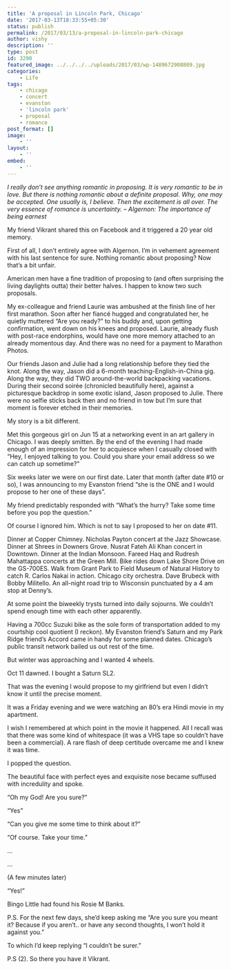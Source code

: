 ```yaml
---
title: 'A proposal in Lincoln Park, Chicago'
date: '2017-03-13T18:33:55+05:30'
status: publish
permalink: /2017/03/13/a-proposal-in-lincoln-park-chicago
author: vishy
description: ''
type: post
id: 3290
featured_image: ../../../../uploads/2017/03/wp-1489672908809.jpg
categories: 
    - Life
tags:
    - chicago
    - concert
    - evanston
    - 'lincoln park'
    - proposal
    - romance
post_format: []
image:
    - ''
layout:
    - ''
embed:
    - ''
---
```

*I really don’t see anything romantic in proposing. It is very romantic to be in love. But there is nothing romantic about a definite proposal. Why, one may be accepted. One usually is, I believe. Then the excitement is all over. The very essence of romance is uncertainty. – Algernon: The importance of being earnest*

My friend Vikrant shared this on Facebook and it triggered a 20 year old memory.

First of all, I don’t entirely agree with Algernon. I’m in vehement agreement with his last sentence for sure. Nothing romantic about proposing? Now that’s a bit unfair.

American men have a fine tradition of proposing to (and often surprising the living daylights outta) their better halves. I happen to know two such proposals.

My ex-colleague and friend Laurie was ambushed at the finish line of her first marathon. Soon after her fiancé hugged and congratulated her, he quietly muttered “Are you ready?” to his buddy and, upon getting confirmation, went down on his knees and proposed. Laurie, already flush with post-race endorphins, would have one more memory attached to an already momentous day. And there was no need for a payment to Marathon Photos.

Our friends Jason and Julie had a long relationship before they tied the knot. Along the way, Jason did a 6-month teaching-English-in-China gig. Along the way, they did TWO around-the-world backpacking vacations. During their second soirée (chronicled beautifully here), against a picturesque backdrop in some exotic island, Jason proposed to Julie. There were no selfie sticks back then and no friend in tow but I’m sure that moment is forever etched in their memories.

My story is a bit different.

Met this gorgeous girl on Jun 15 at a networking event in an art gallery in Chicago. I was deeply smitten. By the end of the evening I had made enough of an impression for her to acquiesce when I casually closed with “Hey, I enjoyed talking to you. Could you share your email address so we can catch up sometime?”

Six weeks later we were on our first date. Later that month (after date #10 or so), I was announcing to my Evanston friend “she is the ONE and I would propose to her one of these days”.

My friend predictably responded with “What’s the hurry? Take some time before you pop the question.”

Of course I ignored him. Which is not to say I proposed to her on date #11.

Dinner at Copper Chimney. Nicholas Payton concert at the Jazz Showcase. Dinner at Shrees in Downers Grove. Nusrat Fateh Ali Khan concert in Downtown. Dinner at the Indian Monsoon. Fareed Haq and Rudresh Mahattappa concerts at the Green Mill. Bike rides down Lake Shore Drive on the GS-700ES. Walk from Grant Park to Field Museum of Natural History to catch R. Carlos Nakai in action. Chicago city orchestra. Dave Brubeck with Bobby Militello. An all-night road trip to Wisconsin punctuated by a 4 am stop at Denny’s.

At some point the biweekly trysts turned into daily sojourns. We couldn’t spend enough time with each other apparently.

Having a 700cc Suzuki bike as the sole form of transportation added to my courtship cool quotient (I reckon). My Evanston friend’s Saturn and my Park Ridge friend’s Accord came in handy for some planned dates. Chicago’s public transit network bailed us out rest of the time.

But winter was approaching and I wanted 4 wheels.

Oct 11 dawned. I bought a Saturn SL2.

That was the evening I would propose to my girlfriend but even I didn’t know it until the precise moment.

It was a Friday evening and we were watching an 80’s era Hindi movie in my apartment.

I wish I remembered at which point in the movie it happened. All I recall was that there was some kind of whitespace (it was a VHS tape so couldn’t have been a commercial). A rare flash of deep certitude overcame me and I knew it was time.

I popped the question.

The beautiful face with perfect eyes and exquisite nose became suffused with incredulity and spoke.

“Oh my God! Are you sure?”

“Yes”

“Can you give me some time to think about it?”

“Of course. Take your time.”

…

…

(A few minutes later)

“Yes!”

Bingo Little had found his Rosie M Banks.

P.S. For the next few days, she’d keep asking me “Are you sure you meant it? Because if you aren’t.. or have any second thoughts, I won’t hold it against you.”

To which I’d keep replying “I couldn’t be surer.”

P.S (2). So there you have it Vikrant.

